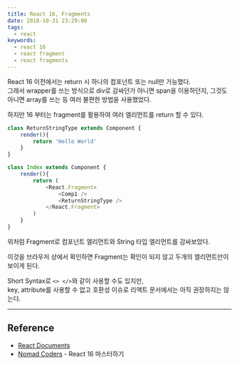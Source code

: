 ```yaml
---
title: React 16, Fragments
date: 2018-10-31 23:29:00
tags:
  - react
keywords:
  - react 16
  - react fragment
  - react fragments
---
```




React 16 이전에서는 return 시 하나의 컴포넌트 또는 null만 가능했다.  
그래서 wrapper를 쓰는 방식으로 div로 감싸던가 아니면 span을 이용하던지, 그것도 아니면 array를 쓰는 등 여러 불편한 방법을 사용했었다.

하지만 16 부터는 fragment를 활용하여 여러 엘리먼트를 return 할 수 있다.

```javascript
class ReturnStringType extends Component {
    render(){
        return 'Hello World'
    }
}

class Index extends Component {
    render(){
        return (
			<React.Fragment>
            	<Comp1 />
				<ReturnStringType />
            </React.Fragment>
        )
    }
}
```

위처럼 Fragment로 컴포넌트 엘리먼트와 String 타입 엘리먼트를 감싸보았다.

이것을 브라우저 상에서 확인하면 Fragment는 확인이 되지 않고 두개의 엘리먼트만이 보이게 된다.

Short Syntax로 `<> </>`와 같이 사용할 수도 있지만,  
key, attribute를 사용할 수 없고 호환성 이슈로 리액트 문서에서는 아직 권장하지는 않는다.

---

## Reference

- [React Documents](https://reactjs.org/docs/fragments.html)
- [Nomad Coders](academy.nomadcoders.co) - React 16 마스터하기
